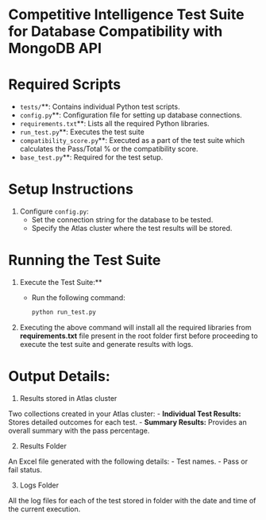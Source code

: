 # Competitive Intelligence Test Suite for Database Compatibility with MongoDB API


# Required Scripts

- `tests/`**: Contains individual Python test scripts.
- `config.py`**: Configuration file for setting up database connections.
- `requirements.txt`**: Lists all the required Python libraries.
- `run_test.py`**: Executes the test suite
- `compatibility_score.py`**: Executed as a part of the test suite which calculates the Pass/Total % or the compatibility score.
- `base_test.py`**: Required for the test setup.

# Setup Instructions

1. Configure `config.py`:
   - Set the connection string for the database to be tested.
   - Specify the Atlas cluster where the test results will be stored.

# Running the Test Suite

1. Execute the Test Suite:**
   - Run the following command:
     ```bash
     python run_test.py
     ```


2. Executing the above command will install all the required libraries from **requirements.txt** file present in the root folder first before proceeding to execute the test suite and generate results with logs.


# Output Details:

1. Results stored in Atlas cluster

Two collections created in your Atlas cluster:
       - **Individual Test Results:** Stores detailed outcomes for each test.
       - **Summary Results:** Provides an overall summary with the pass percentage.
     
2. Results Folder

An Excel file generated with the following details:
       - Test names.
       - Pass or fail status.

3. Logs Folder

All the log files for each of the test stored in folder with the date and time of the current execution.
